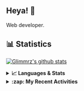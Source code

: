 ## Heya! 👋

Web developer.

## 📊 Statistics

[![Glimmrz's github stats](https://github-readme-stats.vercel.app/api?username=glimmrz&theme=dark&count_private=true)](https://github.com/anuraghazra/github-readme-stats)

<details>
  <summary><strong>📈 Languages & Stats</strong></summary>
  <img src="https://github-readme-stats.vercel.app/api?username=bunningss&show_icons=true&theme=dark&hide_border=true"
       alt="Tayef's GitHub stats" />
  <img src="https://github-readme-stats.vercel.app/api/top-langs/?username=bunningss&show_icons=true&theme=dark&hide_border=true&layout=compact&langs_count=10"
       alt="Tayef's Top GitHub Languages" />
</details>

<details>
<summary><strong> :zap: My Recent Activities </strong></summary>

<!-- ACTIVITY-LIST:START -->
- [glimmrz pushed to master in glimmrz/ueni_clone](https://github.com/glimmrz/ueni_clone/compare/3009ea6ad6...8cab0f9e66)
- [glimmrz pushed to master in glimmrz/ueni_clone](https://github.com/glimmrz/ueni_clone/compare/56866fbe26...3009ea6ad6)
- [glimmrz pushed to master in glimmrz/ueni_clone](https://github.com/glimmrz/ueni_clone/compare/10cbffb5e4...56866fbe26)
- [glimmrz pushed to master in glimmrz/ueni_clone](https://github.com/glimmrz/ueni_clone/compare/a192a14c3b...10cbffb5e4)
- [glimmrz pushed to master in glimmrz/ueni_clone](https://github.com/glimmrz/ueni_clone/compare/6b7618f765...a192a14c3b)
<!-- ACTIVITY-LIST:END -->

</details>
